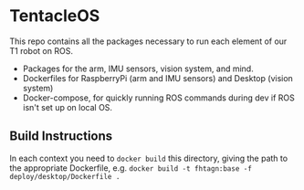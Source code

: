 # TentacleOS

This repo contains all the packages necessary to run each element of our T1 robot on ROS.

* Packages for the arm, IMU sensors, vision system, and mind.
* Dockerfiles for RaspberryPi (arm and IMU sensors) and Desktop (vision system)
* Docker-compose, for quickly running ROS commands during dev if ROS isn't set up on local OS.

## Build Instructions

In each context you need to `docker build` this directory, giving the path to the appropriate Dockerfile, e.g. `docker build -t fhtagn:base -f deploy/desktop/Dockerfile .`
